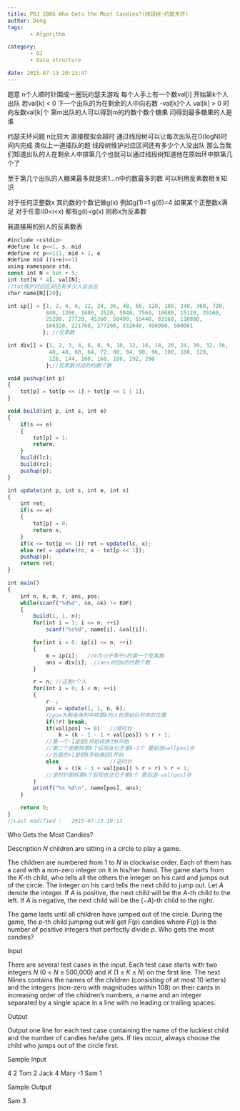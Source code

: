 ```yaml
---
title: POJ 2886 Who Gets the Most Candies?(线段树·约瑟夫环)
author: Deng
tags: 
       - Algorithm

category: 
       - OJ
       - Data structure

date: 2015-07-13 20:23:47
---
```

题意 n个人顺时针围成一圈玩约瑟夫游戏 每个人手上有一个数val[i] 开始第k个人出队 若val[k] < 0 下一个出队的为在剩余的人中向右数 -val[k]个人 val[k] > 0 时向左数val[k]个 第m出队的人可以得到m的约数个数个糖果 问得到最多糖果的人是谁

约瑟夫环问题 n比较大 直接模拟会超时 通过线段树可以让每次出队在O(logN)时间内完成 类似上一道插队的题 线段树维护对应区间还有多少个人没出队 那么当我们知道出队的人在剩余人中排第几个也就可以通过线段树知道他在原始环中排第几个了

至于第几个出队的人糖果最多就是求1...n中约数最多的数 可以利用反素数相关知识

对于任何正整数x 其约数的个数记做g(x) 例如g(1)=1 g(6)=4 如果某个正整数x满足 对于任意i(0<i<x) 都有g(i)<g(x) 则称x为反素数

我直接用的别人的反素数表

```js 
#include <cstdio>
#define lc p<<1, s, mid
#define rc p<<1|1, mid + 1, e
#define mid ((s+e)>>1)
using namespace std;
const int N = 5e5 + 5;
int tot[N * 4], val[N];
//tot维护对应区间还有多少人没出去
char name[N][20];

int ip[] = {1, 2, 4, 6, 12, 24, 36, 48, 60, 120, 180, 240, 360, 720,
            840, 1260, 1680, 2520, 5040, 7560, 10080, 15120, 20160,
            25200, 27720, 45360, 50400, 55440, 83160, 110880,
            166320, 221760, 277200, 332640, 498960, 500001
           }; //反素数

int div[] = {1, 2, 3, 4, 6, 8, 9, 10, 12, 16, 18, 20, 24, 30, 32, 36,
             40, 48, 60, 64, 72, 80, 84, 90, 96, 100, 108, 120,
             128, 144, 160, 168, 180, 192, 200
            };//反素数对应的约数个数

void pushup(int p)
{
    tot[p] = tot[p << 1] + tot[p << 1 | 1];
}

void build(int p, int s, int e)
{
    if(s == e)
    {
        tot[p] = 1;
        return;
    }
    build(lc);
    build(rc);
    pushup(p);
}

int update(int p, int s, int e, int x)
{
    int ret;
    if(s == e)
    {
        tot[p] = 0;
        return s;
    }
    if(x <= tot[p << 1]) ret = update(lc, x);
    else ret = update(rc, x - tot[p << 1]);
    pushup(p);
    return ret;
}

int main()
{
    int n, k, m, r, ans, pos;
    while(scanf("%d%d", &n, &k) != EOF)
    {
        build(1, 1, n);
        for(int i = 1; i <= n; ++i)
            scanf("%s%d", name[i], &val[i]);

        for(int i = 0; ip[i] <= n; ++i)
        {
            m = ip[i];   //m为小于等于n的第一个反素数
            ans = div[i];  //ans对应m的约数个数
        }

        r = n; //还剩r个人
        for(int i = 0; i < m; ++i)
        {
            r--;
            pos = update(1, 1, n, k);
            //pos为剩余序列中排第k的人在原始队列中的位置
            if(!r) break;
            if(val[pos] >= 0)   //顺时针
                k = (k - 1 - 1 + val[pos]) % r + 1;
            //第一个-1是把1开始转换为0开始
            //第二个是删除第k个后现在位于第k-1个 要前进val[pos]步
            //后面的+1是把0开始换回1开始
            else                //逆时针
                k = ((k - 1 + val[pos]) % r + r) % r + 1;
            //逆时针删除第k个后现在还位于第k个 要后退-val[pos]步
        }
        printf("%s %d\n", name[pos], ans);
    }

    return 0;
}
//Last modified :   2015-07-13 19:13
```

Who Gets the Most Candies?

Description
*N* children are sitting in a circle to play a game.

The children are numbered from 1 to *N* in clockwise order. Each of them has a card with a non-zero integer on it in his/her hand. The game starts from the *K*-th child, who tells all the others the integer on his card and jumps out of the circle. The integer on his card tells the next child to jump out. Let *A* denote the integer. If *A* is positive, the next child will be the *A*-th child to the left. If *A* is negative, the next child will be the (−*A*)-th child to the right.

The game lasts until all children have jumped out of the circle. During the game, the *p*-th child jumping out will get *F*(*p*) candies where *F*(*p*) is the number of positive integers that perfectly divide *p*. Who gets the most candies?

Input

There are several test cases in the input. Each test case starts with two integers *N* (0 < *N* ≤ 500,000) and *K* (1 ≤ *K* ≤ *N*) on the first line. The next *N*lines contains the names of the children (consisting of at most 10 letters) and the integers (non-zero with magnitudes within 108) on their cards in increasing order of the children’s numbers, a name and an integer separated by a single space in a line with no leading or trailing spaces.

Output

Output one line for each test case containing the name of the luckiest child and the number of candies he/she gets. If ties occur, always choose the child who jumps out of the circle first.

Sample Input

4 2 Tom 2 Jack 4 Mary -1 Sam 1

Sample Output

Sam 3